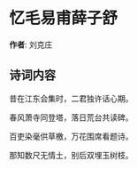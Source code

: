 # 忆毛易甫薛子舒

**作者**: 刘克庄

## 诗词内容

昔在江东会集时，二君独许话心期。

春风萧寺同登塔，落日荒台共读碑。

百吏染毫供草檄，万花围席看题诗。

那知数尺无情土，别后双埋玉树枝。

